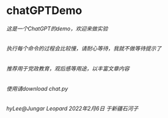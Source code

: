 # chatGPTDemo
###### 这是一个ChatGPT的demo，欢迎来做实验
###### 执行每个命令的过程会比较慢，请耐心等待，我就不做等待提示了
###### 推荐用于党政教育，观后感等用途，以丰富文章内容
###### 使用请download chat.py
###### hyLee@Jungar Leopard 2022年2月6日 于新疆石河子
